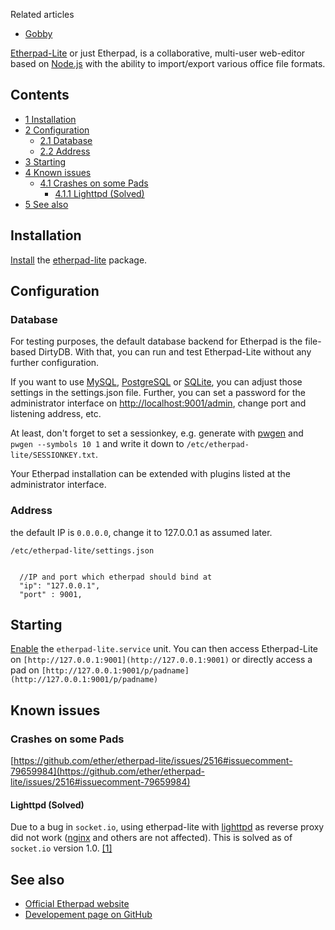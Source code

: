 Related articles

*   [Gobby](/index.php/Gobby "Gobby")

[Etherpad-Lite](http://etherpad.org) or just Etherpad, is a collaborative, multi-user web-editor based on [Node.js](/index.php/Node.js "Node.js") with the ability to import/export various office file formats.

## Contents

*   [1 Installation](#Installation)
*   [2 Configuration](#Configuration)
    *   [2.1 Database](#Database)
    *   [2.2 Address](#Address)
*   [3 Starting](#Starting)
*   [4 Known issues](#Known_issues)
    *   [4.1 Crashes on some Pads](#Crashes_on_some_Pads)
        *   [4.1.1 Lighttpd (Solved)](#Lighttpd_(Solved))
*   [5 See also](#See_also)

## Installation

[Install](/index.php/Install "Install") the [etherpad-lite](https://aur.archlinux.org/packages/etherpad-lite/) package.

## Configuration

### Database

For testing purposes, the default database backend for Etherpad is the file-based DirtyDB. With that, you can run and test Etherpad-Lite without any further configuration.

If you want to use [MySQL](/index.php/MySQL "MySQL"), [PostgreSQL](/index.php/PostgreSQL "PostgreSQL") or [SQLite](/index.php/SQLite "SQLite"), you can adjust those settings in the settings.json file. Further, you can set a password for the administrator interface on [http://localhost:9001/admin](http://localhost:9001/admin), change port and listening address, etc.

At least, don't forget to set a sessionkey, e.g. generate with [pwgen](https://www.archlinux.org/packages/?name=pwgen) and `pwgen --symbols 10 1` and write it down to `/etc/etherpad-lite/SESSIONKEY.txt`.

Your Etherpad installation can be extended with plugins listed at the administrator interface.

### Address

the default IP is `0.0.0.0`, change it to 127.0.0.1 as assumed later.

 `/etc/etherpad-lite/settings.json` 
```

  //IP and port which etherpad should bind at
  "ip": "127.0.0.1",
  "port" : 9001,

```

## Starting

[Enable](/index.php/Enable "Enable") the `etherpad-lite.service` unit. You can then access Etherpad-Lite on `[http://127.0.0.1:9001](http://127.0.0.1:9001)` or directly access a pad on `[http://127.0.0.1:9001/p/padname](http://127.0.0.1:9001/p/padname)`

## Known issues

### Crashes on some Pads

[https://github.com/ether/etherpad-lite/issues/2516#issuecomment-79659984](https://github.com/ether/etherpad-lite/issues/2516#issuecomment-79659984)

#### Lighttpd (Solved)

Due to a bug in `socket.io`, using etherpad-lite with [lighttpd](https://www.archlinux.org/packages/?name=lighttpd) as reverse proxy did not work ([nginx](https://www.archlinux.org/packages/?name=nginx) and others are not affected). This is solved as of `socket.io` version 1.0\. [[1]](https://github.com/ether/etherpad-lite/issues/28)

## See also

*   [Official Etherpad website](https://etherpad.org)
*   [Developement page on GitHub](https://github.com/ether/etherpad-lite)